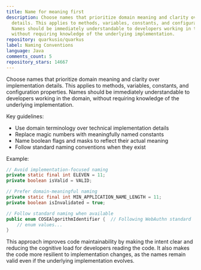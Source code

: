 ```yaml
---
title: Name for meaning first
description: Choose names that prioritize domain meaning and clarity over implementation
  details. This applies to methods, variables, constants, and configuration properties.
  Names should be immediately understandable to developers working in the domain,
  without requiring knowledge of the underlying implementation.
repository: quarkusio/quarkus
label: Naming Conventions
language: Java
comments_count: 5
repository_stars: 14667
---
```


Choose names that prioritize domain meaning and clarity over implementation details. This applies to methods, variables, constants, and configuration properties. Names should be immediately understandable to developers working in the domain, without requiring knowledge of the underlying implementation.

Key guidelines:
- Use domain terminology over technical implementation details
- Replace magic numbers with meaningfully named constants
- Name boolean flags and masks to reflect their actual meaning
- Follow standard naming conventions when they exist

Example:
```java
// Avoid implementation-focused naming
private static final int ELEVEN = 11;
private boolean isValid = VALID;

// Prefer domain-meaningful naming
private static final int MIN_APPLICATION_NAME_LENGTH = 11;
private boolean isInvalidated = true;

// Follow standard naming when available
public enum COSEAlgorithmIdentifier {  // Following WebAuthn standard
    // enum values...
}
```

This approach improves code maintainability by making the intent clear and reducing the cognitive load for developers reading the code. It also makes the code more resilient to implementation changes, as the names remain valid even if the underlying implementation evolves.